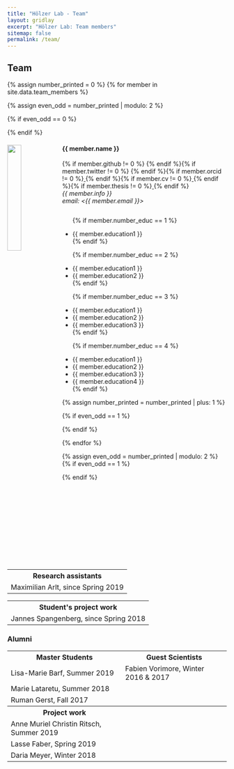 ```yaml
---
title: "Hölzer Lab - Team"
layout: gridlay
excerpt: "Hölzer Lab: Team members"
sitemap: false
permalink: /team/
---
```


## Team

{% assign number_printed = 0 %}
{% for member in site.data.team_members %}

{% assign even_odd = number_printed | modulo: 2 %}

{% if even_odd == 0 %}
<div class="row">
{% endif %}

<div class="col-sm-6 clearfix">
  <img src="{{ site.url }}{{ site.baseurl }}/images/teampic/{{ member.photo }}" class="img-responsive" width="25%" style="float: left" />
  <h4>{{ member.name }}</h4>{% if member.github != 0 %}
  <a target="_blank" href="{{ member.github }}/"><i class="fab fa-github" style="color:black; font-size:24px;"></i></a> {% endif %}{% if member.twitter != 0 %}<a target="_blank" href="{{ member.twitter }}/"><i class="fab fa-twitter" style="color:#0084b4; font-size:24px;"></i></a> {% endif %}{% if member.orcid != 0 %}<a target="_blank" href="{{ member.orcid }}/"> <i class="fas fa-dot-circle" style="color:#a6ce39;font-size:24px;"></i></a> {% endif %}{% if member.cv != 0 %}<a target="_blank" href="{{ site.url }}{{ site.baseurl }}{{ member.cv }}"> <i class="fas fa-file-pdf" style="color:#f45c42;font-size:22px;"></i></a>{% endif %}{% if member.thesis != 0 %}<a target="_blank" href="{{ site.url }}{{ site.baseurl }}{{ member.thesis }}"> <i class="fas fa-book" style="color:#A4A4A4;font-size:22px;"></i></a>{% endif %}
  <br>
  <i>{{ member.info }}<br>email: <{{ member.email }}></i>
  <ul style="overflow: hidden">
  
  {% if member.number_educ == 1 %}
  <li> {{ member.education1 }} </li>
  {% endif %}
  
  {% if member.number_educ == 2 %}
  <li> {{ member.education1 }} </li>
  <li> {{ member.education2 }} </li>
  {% endif %}
  
  {% if member.number_educ == 3 %}
  <li> {{ member.education1 }} </li>
  <li> {{ member.education2 }} </li>
  <li> {{ member.education3 }} </li>
  {% endif %}
  
  {% if member.number_educ == 4 %}
  <li> {{ member.education1 }} </li>
  <li> {{ member.education2 }} </li>
  <li> {{ member.education3 }} </li>
  <li> {{ member.education4 }} </li>
  {% endif %}
  
  </ul>
</div>

{% assign number_printed = number_printed | plus: 1 %}

{% if even_odd == 1 %}
</div>
{% endif %}

{% endfor %}

{% assign even_odd = number_printed | modulo: 2 %}
{% if even_odd == 1 %}
</div>
{% endif %}

<table align="center" class="table table-condensed">
<tr><th>Research assistants</th></tr>
<tr><td>Maximilian Arlt, since Spring 2019</td></tr>
</table>

<table align="center" class="table table-condensed">
<tr><th>Student's project work</th></tr>
<tr><td>Jannes Spangenberg, since Spring 2018</td></tr>
</table>

### Alumni
<table align="center" class="table table-condensed">
<tr><th>Master Students</th><th>Guest Scientists</th></tr>
<tr><td>Lisa-Marie Barf, Summer 2019</td><td>Fabien Vorimore, Winter 2016 & 2017</td></tr>
<tr><td>Marie Lataretu, Summer 2018</td><td></td></tr>
<tr><td>Ruman Gerst, Fall 2017</td><td></td></tr>
<tr><th>Project work</th><th></th></tr>
<tr><td>Anne Muriel Christin Ritsch, Summer 2019</td></tr>
<tr><td>Lasse Faber, Spring 2019</td></tr>
<tr><td>Daria Meyer, Winter 2018</td></tr>
</table>
<br>
<!--## Administrative Support
<a href="mailto:Rijsewijk@Physics.LeidenUniv.nl">Ellie van Rijsewijk</a> is helping us (and other groups) with administration.-->






